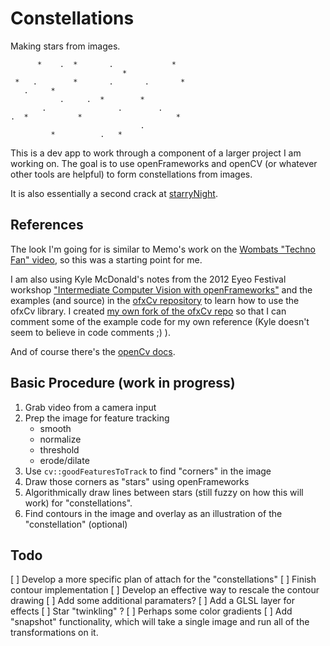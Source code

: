 Constellations
==============

Making stars from images.

		  *    .  *       .             *
	                         *
	 *   .        *       .       .       *
	   .     *
	           .     .  *        *
	       .                .        .
	.  *           *                     *
	                             .
	         *          .   *

This is a dev app to work through a component of a larger project I am working on. The goal is to use openFrameworks
and openCV (or whatever other tools are helpful) to form
constellations from images.

It is also essentially a second crack at [starryNight]().

References
----------

The look I'm going for is similar to Memo's work on the [Wombats "Techno Fan" video](http://memo.tv/archive/the_wombats_techno_fan), so this was a starting point for me.

I am also using Kyle McDonald's notes from the 2012 Eyeo Festival workshop ["Intermediate Computer Vision with openFrameworks"](https://github.com/kylemcdonald/ofxCv/wiki/Intermediate-Computer-Vision-with-openFrameworks) and the examples (and source) in the [ofxCv repository](https://github.com/kylemcdonald/ofxCv) to learn how to use the ofxCv library. I created [my own fork of the ofxCv repo](https://github.com/andyinabox/ofxCv) so that I can comment some of the example code for my own reference (Kyle doesn't seem to believe in code comments ;) ).

And of course there's the [openCv docs](http://docs.opencv.org/modules/refman.html).

Basic Procedure (work in progress)
----------------------------------

1. Grab video from a camera input
2. Prep the image for feature tracking
	* smooth
	* normalize
	* threshold
	* erode/dilate
3. Use `cv::goodFeaturesToTrack` to find "corners" in the image
4. Draw those corners as "stars" using openFrameworks
5. Algorithmically draw lines between stars (still fuzzy on how this will work) for "constellations".
6. Find contours in the image and overlay as an illustration of the "constellation" (optional)

Todo
----
[ ] Develop a more specific plan of attach for the "constellations"
[ ] Finish contour implementation
	[ ] Develop an effective way to rescale the contour drawing
	[ ] Add some additional paramaters?
[ ] Add a GLSL layer for effects
	[ ] Star "twinkling" ?
	[ ] Perhaps some color gradients
[ ] Add "snapshot" functionality, which will take a single image and run all of the transformations on it.